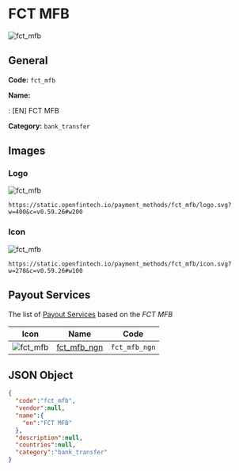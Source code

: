 
# FCT MFB 
![fct_mfb](https://static.openfintech.io/payment_methods/fct_mfb/logo.svg?w=400&c=v0.59.26#w200)  

## General 
**Code:** `fct_mfb` 
 
**Name:** 
 
:	[EN] FCT MFB 
 
**Category:** `bank_transfer` 
 

## Images 

### Logo 
![fct_mfb](https://static.openfintech.io/payment_methods/fct_mfb/logo.svg?w=400&c=v0.59.26#w200)  

```
https://static.openfintech.io/payment_methods/fct_mfb/logo.svg?w=400&c=v0.59.26#w200
```  

### Icon 
![fct_mfb](https://static.openfintech.io/payment_methods/fct_mfb/icon.svg?w=278&c=v0.59.26#w100)  

```
https://static.openfintech.io/payment_methods/fct_mfb/icon.svg?w=278&c=v0.59.26#w100
```  

## Payout Services 
 
The list of [Payout Services](/payout-services/) based on the _FCT MFB_ 

|Icon|Name|Code| 
|:---:|:---:|:---:| 
|![fct_mfb](https://static.openfintech.io/payout_methods/fct_mfb/icon.svg?w=278&c=v0.59.26#w40) |[fct_mfb_ngn](/payout-services/fct_mfb_ngn/)|`fct_mfb_ngn`| 
 

## JSON Object 

```json
{
  "code":"fct_mfb",
  "vendor":null,
  "name":{
    "en":"FCT MFB"
  },
  "description":null,
  "countries":null,
  "category":"bank_transfer"
}
```  
